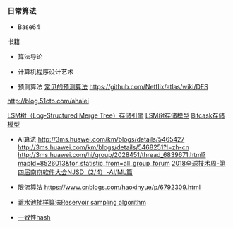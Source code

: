 ### 日常算法
* Base64


书籍
* 算法导论
* 计算机程序设计艺术

* 预测算法
[常见的预测算法](https://www.ctocio.com/ccnews/19652.html)
https://github.com/Netflix/atlas/wiki/DES

http://blog.51cto.com/ahalei

[LSM树（Log-Structured Merge Tree）存储引擎](https://blog.csdn.net/u014774781/article/details/52105708)
[LSM树存储模型](https://blog.csdn.net/qq910894904/article/details/38014127)
[Bitcask存储模型](https://blog.csdn.net/qq910894904/article/details/37756377)

* AI算法
http://3ms.huawei.com/km/blogs/details/5465427
http://3ms.huawei.com/km/blogs/details/5468251?l=zh-cn
http://3ms.huawei.com/hi/group/2028451/thread_6839671.html?mapId=8526013&for_statistic_from=all_group_forum
[2018全球技术周-第四届南京软件大会NJSD（2/4）-AI/ML篇](http://3ms.huawei.com/km/blogs/details/5492989)

* [限流算法](https://crossoverjie.top/2017/08/11/sbc4/)
https://www.cnblogs.com/haoxinyue/p/6792309.html
* [蓄水池抽样算法Reservoir sampling algorithm](https://www.cnblogs.com/python27/p/Reservoir_Sampling_Algorithm.html)


* [一致性hash](http://www.xuxueli.com/blog/#/notebook/SKILL/SKILL-%E7%AE%97%E6%B3%95%EF%BC%9A%E4%B8%80%E8%87%B4%E6%80%A7Hash%E7%AE%97%E6%B3%95)
